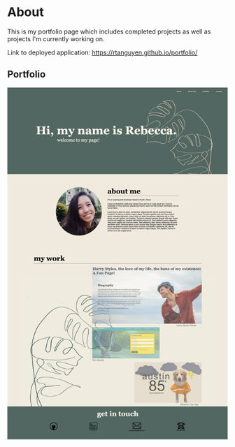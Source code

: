 # About

This is my portfolio page which includes completed projects as well as projects I'm currently working on.

Link to deployed application: https://rtanguyen.github.io/portfolio/

## Portfolio

![Rebecca-Portfolio](assets/images/rn-portfolio.png)
